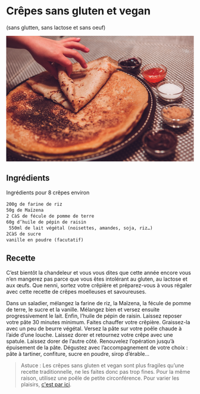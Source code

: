 # Crêpes sans gluten et vegan 
(sans glutten, sans lactose et sans oeuf)  

![](../img/Crpes-sans-gluten-et-vegan.jpg)

## Ingrédients
Ingrédients pour 8 crêpes environ

    200g de farine de riz
    50g de Maïzena
    2 CàS de fécule de pomme de terre
    60g d’huile de pépin de raisin
     550ml de lait végétal (noisettes, amandes, soja, riz…)
    2CàS de sucre
    vanille en poudre (facutatif)

## Recette
C’est bientôt la chandeleur et vous vous dites que cette année encore vous n’en mangerez pas parce que vous êtes intolérant au gluten, au lactose et aux œufs. Que nenni, sortez votre crêpière et préparez-vous à vous régaler avec cette recette de crêpes moelleuses et savoureuses.

Dans un saladier, mélangez la farine de riz, la Maïzena, la fécule de pomme de terre, le sucre et la vanille. Mélangez bien et versez ensuite progressivement le lait. Enfin, l’huile de pépin de raisin. Laissez reposer votre pâte 30 minutes minimum.
Faites chauffer votre crêpière. Graissez-la avec un peu de beurre végétal. Versez la pâte sur votre poêle chaude à l’aide d’une louche. Laissez dorer et retournez votre crêpe avec une spatule. Laissez dorer de l’autre côté. Renouvelez l’opération jusqu’à épuisement de la pâte.
Dégustez avec l’accompagnement de votre choix : pâte à tartiner, confiture, sucre en poudre, sirop d’érable…

> Astuce : Les crêpes sans gluten et vegan sont plus fragiles qu’une recette traditionnelle, ne les faites donc pas trop fines. Pour la même raison, utilisez une poêle de petite circonférence. Pour varier les plaisirs, [c'est par ici](../desserts/Pate-a-tartiner-choco-noisettes.md).
